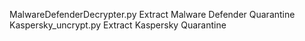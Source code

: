 MalwareDefenderDecrypter.py Extract Malware Defender Quarantine</br >
Kaspersky_uncrypt.py 		Extract Kaspersky Quarantine
